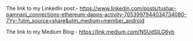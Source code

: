 The link to my LinkedIn post:-
    https://www.linkedin.com/posts/tushar-pamnani_connections-ethereum-dapps-activity-7053997944034734080-7Yy-?utm_source=share&utm_medium=member_android

The link to my Medium Blog:-
    https://link.medium.com/NSUdSILG6yb

